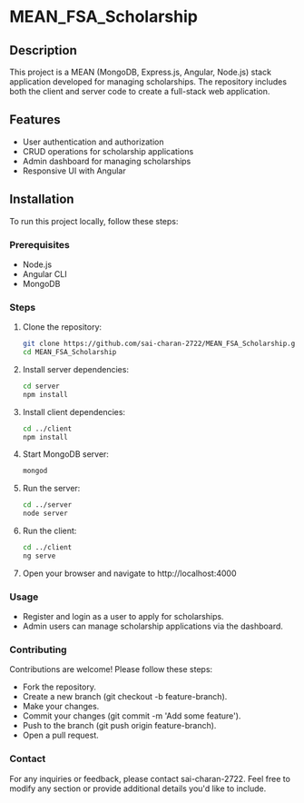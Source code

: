 # MEAN_FSA_Scholarship

## Description
This project is a MEAN (MongoDB, Express.js, Angular, Node.js) stack application developed for managing scholarships. The repository includes both the client and server code to create a full-stack web application.

## Features
- User authentication and authorization
- CRUD operations for scholarship applications
- Admin dashboard for managing scholarships
- Responsive UI with Angular

## Installation
To run this project locally, follow these steps:

### Prerequisites
- Node.js
- Angular CLI
- MongoDB

### Steps
1. Clone the repository:
   ```bash
   git clone https://github.com/sai-charan-2722/MEAN_FSA_Scholarship.git
   cd MEAN_FSA_Scholarship
2. Install server dependencies:
   ```bash
   cd server
   npm install
3. Install client dependencies:
   ```bash
   cd ../client
   npm install
4. Start MongoDB server:
   ```bash
   mongod
5. Run the server:
   ```bash
   cd ../server
   node server
6. Run the client:
   ```bash
   cd ../client
   ng serve
7. Open your browser and navigate to http://localhost:4000

### Usage
- Register and login as a user to apply for scholarships.
- Admin users can manage scholarship applications via the dashboard.

### Contributing
Contributions are welcome! Please follow these steps:
- Fork the repository.
- Create a new branch (git checkout -b feature-branch).
- Make your changes.
- Commit your changes (git commit -m 'Add some feature').
- Push to the branch (git push origin feature-branch).
- Open a pull request.

### Contact
For any inquiries or feedback, please contact sai-charan-2722.
Feel free to modify any section or provide additional details you'd like to include.
